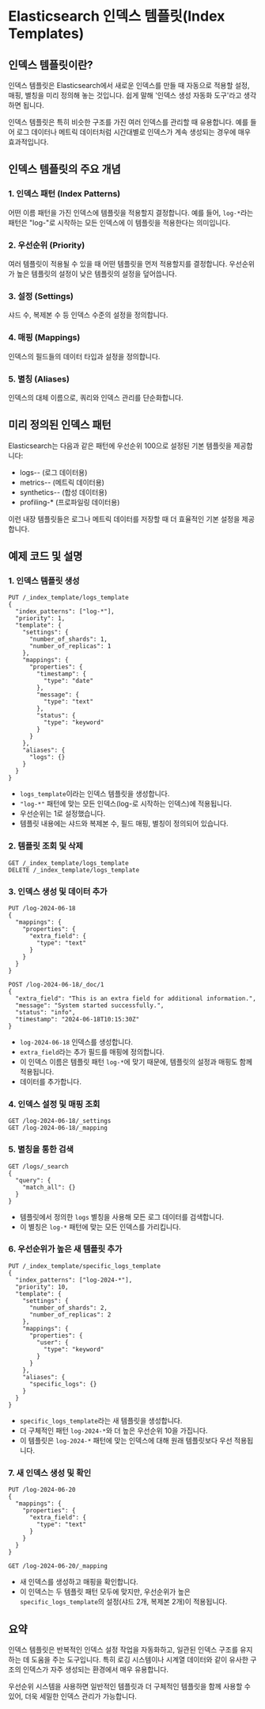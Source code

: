 # Elasticsearch 인덱스 템플릿(Index Templates)

## 인덱스 템플릿이란?
인덱스 템플릿은 Elasticsearch에서 새로운 인덱스를 만들 때 자동으로 적용할 설정, 매핑, 별칭을 미리 정의해 놓는 것입니다. 쉽게 말해 '인덱스 생성 자동화 도구'라고 생각하면 됩니다.

인덱스 템플릿은 특히 비슷한 구조를 가진 여러 인덱스를 관리할 때 유용합니다. 예를 들어 로그 데이터나 메트릭 데이터처럼 시간대별로 인덱스가 계속 생성되는 경우에 매우 효과적입니다.

## 인덱스 템플릿의 주요 개념

### 1. 인덱스 패턴 (Index Patterns)
어떤 이름 패턴을 가진 인덱스에 템플릿을 적용할지 결정합니다. 
예를 들어, `log-*`라는 패턴은 "log-"로 시작하는 모든 인덱스에 이 템플릿을 적용한다는 의미입니다.

### 2. 우선순위 (Priority)
여러 템플릿이 적용될 수 있을 때 어떤 템플릿을 먼저 적용할지를 결정합니다. 
우선순위가 높은 템플릿의 설정이 낮은 템플릿의 설정을 덮어씁니다.

### 3. 설정 (Settings)
샤드 수, 복제본 수 등 인덱스 수준의 설정을 정의합니다.

### 4. 매핑 (Mappings)
인덱스의 필드들의 데이터 타입과 설정을 정의합니다.

### 5. 별칭 (Aliases)
인덱스의 대체 이름으로, 쿼리와 인덱스 관리를 단순화합니다.

## 미리 정의된 인덱스 패턴
Elasticsearch는 다음과 같은 패턴에 우선순위 100으로 설정된 기본 템플릿을 제공합니다:
- logs-*-* (로그 데이터용)
- metrics-*-* (메트릭 데이터용)
- synthetics-*-* (합성 데이터용)
- profiling-* (프로파일링 데이터용)

이런 내장 템플릿들은 로그나 메트릭 데이터를 저장할 때 더 효율적인 기본 설정을 제공합니다.

## 예제 코드 및 설명

### 1. 인덱스 템플릿 생성

```
PUT /_index_template/logs_template
{
  "index_patterns": ["log-*"],
  "priority": 1,
  "template": {
    "settings": {
      "number_of_shards": 1,
      "number_of_replicas": 1
    },
    "mappings": {
      "properties": {
        "timestamp": {
          "type": "date"
        },
        "message": {
          "type": "text"
        },
        "status": {
          "type": "keyword"
        }
      }
    },
    "aliases": {
      "logs": {}
    }
  }
}
```

- `logs_template`이라는 인덱스 템플릿을 생성합니다.
- `"log-*"` 패턴에 맞는 모든 인덱스(log-로 시작하는 인덱스)에 적용됩니다.
- 우선순위는 1로 설정했습니다.
- 템플릿 내용에는 샤드와 복제본 수, 필드 매핑, 별칭이 정의되어 있습니다.

### 2. 템플릿 조회 및 삭제

```
GET /_index_template/logs_template
DELETE /_index_template/logs_template
```

### 3. 인덱스 생성 및 데이터 추가

```
PUT /log-2024-06-18
{
  "mappings": {
    "properties": {
      "extra_field": {
        "type": "text"
      }
    }
  }
}

POST /log-2024-06-18/_doc/1
{
  "extra_field": "This is an extra field for additional information.",
  "message": "System started successfully.",
  "status": "info",
  "timestamp": "2024-06-18T10:15:30Z"
}
```

- `log-2024-06-18` 인덱스를 생성합니다.
- `extra_field`라는 추가 필드를 매핑에 정의합니다.
- 이 인덱스 이름은 템플릿 패턴 `log-*`에 맞기 때문에, 템플릿의 설정과 매핑도 함께 적용됩니다.
- 데이터를 추가합니다.

### 4. 인덱스 설정 및 매핑 조회

```
GET /log-2024-06-18/_settings
GET /log-2024-06-18/_mapping
```

### 5. 별칭을 통한 검색

```
GET /logs/_search
{
  "query": {
    "match_all": {}
  }
}
```

- 템플릿에서 정의한 `logs` 별칭을 사용해 모든 로그 데이터를 검색합니다.
- 이 별칭은 `log-*` 패턴에 맞는 모든 인덱스를 가리킵니다.

### 6. 우선순위가 높은 새 템플릿 추가

```
PUT /_index_template/specific_logs_template
{
  "index_patterns": ["log-2024-*"],
  "priority": 10,
  "template": {
    "settings": {
      "number_of_shards": 2,
      "number_of_replicas": 2
    },
    "mappings": {
      "properties": {
        "user": {
          "type": "keyword"
        }
      }
    },
    "aliases": {
      "specific_logs": {}
    }
  }
}
```

- `specific_logs_template`라는 새 템플릿을 생성합니다.
- 더 구체적인 패턴 `log-2024-*`와 더 높은 우선순위 10을 가집니다.
- 이 템플릿은 `log-2024-*` 패턴에 맞는 인덱스에 대해 원래 템플릿보다 우선 적용됩니다.

### 7. 새 인덱스 생성 및 확인

```
PUT /log-2024-06-20
{
  "mappings": {
    "properties": {
      "extra_field": {
        "type": "text"
      }
    }
  }
}

GET /log-2024-06-20/_mapping
```

- 새 인덱스를 생성하고 매핑을 확인합니다.
- 이 인덱스는 두 템플릿 패턴 모두에 맞지만, 우선순위가 높은 `specific_logs_template`의 설정(샤드 2개, 복제본 2개)이 적용됩니다.

## 요약
인덱스 템플릿은 반복적인 인덱스 설정 작업을 자동화하고, 일관된 인덱스 구조를 유지하는 데 도움을 주는 도구입니다. 특히 로깅 시스템이나 시계열 데이터와 같이 유사한 구조의 인덱스가 자주 생성되는 환경에서 매우 유용합니다.

우선순위 시스템을 사용하면 일반적인 템플릿과 더 구체적인 템플릿을 함께 사용할 수 있어, 더욱 세밀한 인덱스 관리가 가능합니다.
